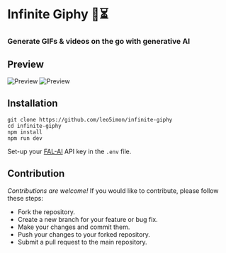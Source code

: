 # Infinite Giphy 🔄⏳

### Generate GIFs & videos on the go with generative AI

## Preview

![Preview](https://i.imgur.com/jF11Pvn.png)
![Preview](https://i.imgur.com/dcDD6Bo.jpeg)

## Installation

```
git clone https://github.com/leo5imon/infinite-giphy
cd infinite-giphy
npm install
npm run dev
```
Set-up your [FAL-AI](https://fal-ai.com/) API key in the `.env` file.

## Contribution

_Contributions are welcome!_
If you would like to contribute, please follow these steps:

- Fork the repository.
- Create a new branch for your feature or bug fix.
- Make your changes and commit them.
- Push your changes to your forked repository.
- Submit a pull request to the main repository.